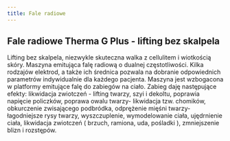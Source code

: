 ```yaml
---
title: Fale radiowe
---
```

## Fale radiowe Therma G Plus - lifting bez skalpela

Lifting bez skalpela, niezwykle skuteczna walka z cellulitem i wiotkością skóry. Maszyna emitująca falę radiową o dualnej częstotliwości. Kilka rodzajów elektrod, a także ich średnica pozwala na dobranie odpowiednich parametrów indywidualnie dla każdego pacjenta. Maszyna jest wzbogacona w platformy emitujące falę do zabiegów na ciało. Zabieg daję następujące efekty: likwidacja zwiotczeń - lifting twarzy, szyi i dekoltu, poprawia napięcie policzków, poprawa owalu twarzy- likwidacja tzw. chomików, obkurczenie zwisającego podbródka, odprężenie mięśni twarzy- łagodniejsze rysy twarzy, wyszczuplenie, wymodelowanie ciała, ujędrnienie ciała, likwidacja zwiotczeń ( brzuch, ramiona, uda, pośladki ), zmniejszenie blizn i rozstępów.
